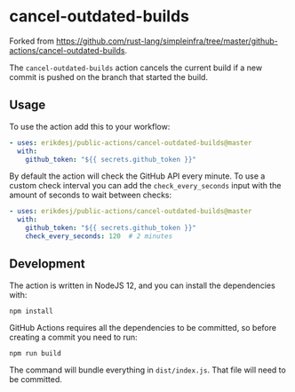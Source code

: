 # cancel-outdated-builds

Forked from https://github.com/rust-lang/simpleinfra/tree/master/github-actions/cancel-outdated-builds.

The `cancel-outdated-builds` action cancels the current build if a new commit is
pushed on the branch that started the build.

## Usage

To use the action add this to your workflow:

```yaml
- uses: erikdesj/public-actions/cancel-outdated-builds@master
  with:
    github_token: "${{ secrets.github_token }}"
```

By default the action will check the GitHub API every minute. To use a custom
check interval you can add the `check_every_seconds` input with the amount of
seconds to wait between checks:

```yaml
- uses: erikdesj/public-actions/cancel-outdated-builds@master
  with:
    github_token: "${{ secrets.github_token }}"
    check_every_seconds: 120  # 2 minutes
```

## Development

The action is written in NodeJS 12, and you can install the dependencies with:

```
npm install
```

GitHub Actions requires all the dependencies to be committed, so before
creating a commit you need to run:

```
npm run build
```

The command will bundle everything in `dist/index.js`. That file will need to
be committed.
